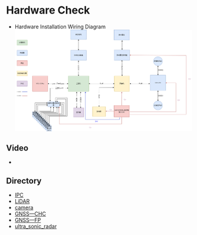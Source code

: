 # Hardware Check
- Hardware Installation Wiring Diagram
    ![avatar](./image/IPC_picture/kit3.0自动驾驶硬件线路.png)
## Video
-  
## Directory
- [IPC](./IPC.md)
- [LiDAR](./LiDAR.md)
- [camera](./CAMERA.md)
- [GNSS—CHC](./GNSS—CHC.md)
- [GNSS—FP](./GNSS—FP.md)
- [ultra_sonic_radar](./Ultra_sonic_radar.md)
